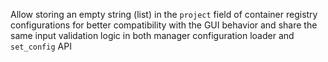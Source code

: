 Allow storing an empty string (list) in the `project` field of container registry configurations for better compatibility with the GUI behavior and share the same input validation logic in both manager configuration loader and `set_config` API
